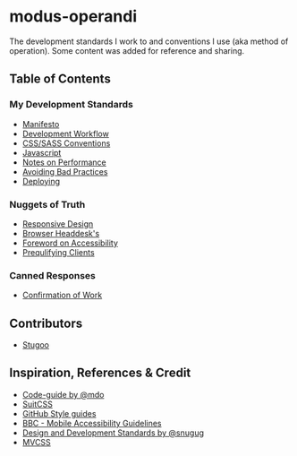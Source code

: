 modus-operandi
==============

The development standards I work to and conventions I use (aka method of operation). Some content was added for reference and sharing.

## Table of Contents

### My Development Standards
+ [Manifesto](manifesto.md)
+ [Development Workflow](workflow.md)
+ [CSS/SASS Conventions](styles.md)
+ [Javascript](javascript.md)
+ [Notes on Performance](performance.md)
+ [Avoiding Bad Practices](bad-practices.md)
+ [Deploying](deployment.md)

### Nuggets of Truth
+ [Responsive Design](responsive-design.md)
+ [Browser Headdesk's](browser-caveats.md)
+ [Foreword on Accessibility](accessibility.md)
+ [Prequlifying Clients](prequalifying.md)

### Canned Responses
+ [Confirmation of Work](canned-responses/confirmation-of-work.md)

## Contributors
+ [Stugoo](http://stugoo.co.uk)

## Inspiration, References & Credit
* [Code-guide by @mdo](http://mdo.github.io/code-guide/)
* [SuitCSS](https://github.com/suitcss/suit/blob/master/doc/naming-conventions.md)
* [GitHub Style guides](https://github.com/styleguide)
* [BBC - Mobile Accessibility Guidelines](http://www.bbc.co.uk/guidelines/futuremedia/accessibility/mobile/developers)
* [Design and Development Standards by @snugug](https://github.com/Snugug/north#responsive-web-design)
* [MVCSS](http://mvcss.github.io/)
